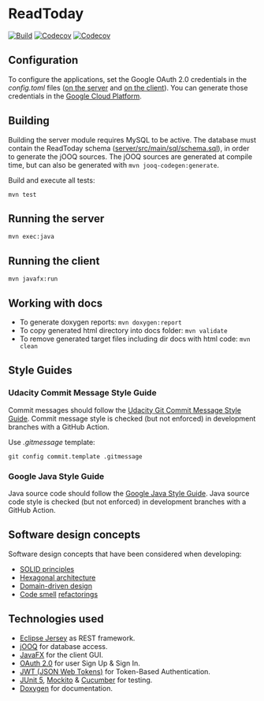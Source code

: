 # ReadToday

[![Build](https://github.com/javierorbe/readtoday/actions/workflows/build.yml/badge.svg)](https://github.com/javierorbe/readtoday/actions/workflows/build.yml)
[![Codecov](https://img.shields.io/codecov/c/github/javierorbe/readtoday?color=373737&flag=server&label=Coverage%20%7C%20server)](https://app.codecov.io/gh/javierorbe/readtoday)
[![Codecov](https://img.shields.io/codecov/c/github/javierorbe/readtoday?color=373737&flag=client&label=Coverage%20%7C%20client)](https://app.codecov.io/gh/javierorbe/readtoday)

## Configuration

To configure the applications, set the Google OAuth 2.0 credentials in the
*config.toml* files ([on the server](/server/src/main/resources/config.toml)
and [on the client](/client/src/main/resources/config.toml)). You can generate
those credentials in the [Google Cloud Platform](https://console.cloud.google.com/apis/dashboard).

## Building

Building the server module requires MySQL to be active. The database must
contain the ReadToday schema
([server/src/main/sql/schema.sql](/server/src/main/sql/schema.sql)), in order
to generate the jOOQ sources. The jOOQ sources are generated at compile time,
but can also be generated with ```mvn jooq-codegen:generate```.

Build and execute all tests:

```
mvn test
```

## Running the server

```
mvn exec:java
```

## Running the client

```
mvn javafx:run
```

## Working with docs

* To generate doxygen reports: `mvn doxygen:report`
* To copy generated html directory into docs folder: `mvn validate`
* To remove generated target files including dir docs with html code: `mvn clean`

## Style Guides

### Udacity Commit Message Style Guide

Commit messages should follow the
[Udacity Git Commit Message Style Guide](https://udacity.github.io/git-styleguide/). Commit message
style is checked (but not enforced) in development branches with a GitHub Action.

Use *.gitmessage* template:

```shell
git config commit.template .gitmessage
```

### Google Java Style Guide

Java source code should follow the
[Google Java Style Guide](https://google.github.io/styleguide/javaguide.html).
Java source code style is checked (but not enforced) in development
branches with a GitHub Action.

## Software design concepts

Software design concepts that have been considered when developing:

- [SOLID principles](https://en.wikipedia.org/wiki/SOLID)
- [Hexagonal architecture](https://en.wikipedia.org/wiki/Hexagonal_architecture_%28software%29)
- [Domain-driven design](https://en.wikipedia.org/wiki/Domain-driven_design)
- [Code smell](https://refactoring.guru/refactoring/smells)
  [refactorings](https://refactoring.guru/refactoring/techniques)

## Technologies used

- [Eclipse Jersey](https://eclipse-ee4j.github.io/jersey/) as REST framework.
- [jOOQ](https://www.jooq.org/) for database access.
- [JavaFX](https://openjfx.io/) for the client GUI.
- [OAuth 2.0](https://oauth.net/2/) for user Sign Up & Sign In.
- [JWT (JSON Web Tokens)](https://jwt.io/) for Token-Based Authentication.
- [JUnit 5](https://junit.org/junit5/), [Mockito](https://site.mockito.org/)
  & [Cucumber](https://cucumber.io/) for testing.
- [Doxygen](https://www.doxygen.nl/) for documentation.
